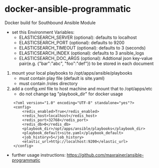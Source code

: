 # docker-ansible-programmatic
Docker build for Southbound Ansible Module

* set this Environment Variables:
	* ELASTICSEARCH_SERVER   (optional): defaults to localhost
	* ELASTICSEARCH_PORT     (optional): defaults to 9200
	* ELASTICSEARCH_TIMEOUT  (optional): defaults to 3 (seconds)
	* ELASTICSEARCH_INDEX    (optional): defaults to 3 ansible_logs
	* ELASTICSEARCH_DOC_ARGS (optional): Addtional json key-value pair(e.g. {"bar":"abc", "foo":"def"}) to be stored in each document


1. mount your local playbooks to /opt/apps/ansible/playbooks
	* must contain play file (default is site.yaml)
	* must contain /roles directory 
2. add a config.xml file to host machine and mount that to /opt/apps/etc
	* do not change tag "playbook_dir" for docker usage
	
```
	<?xml version="1.0" encoding="UTF-8" standalone="yes"?>
	<config>
		<redis_enabled>True</redis_enabled>
		<redis_host>localhost</redis_host>
		<redis_port>32768</redis_port>
		<redis_db>0</redis_db>
		<playbook_dir>/opt/apps/ansible/playbooks</playbook_dir>
		<playbook_default>site.yaml</playbook_default>
		<job_history>5</job_history>
		<elastic_url>http://localhost:9200</elastic_url>
	</config>
```

* further usage instructions: https://github.com/maxrainer/ansible-programmatic
